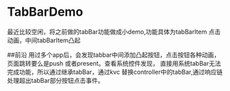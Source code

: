 # TabBarDemo
最近比较空闲，将之前做的tabBar功能做成小demo,功能具体为tabBarItem 点击动画，中间tabBarItem凸起

##前沿
用过多个app后，会发现tabbar中间添加凸起按钮，点击按钮各种动画，页面跳转要么是push 或者present。查看系统控件发现，
直接用系统tabBar无法完成功能，所以通过继承tabBar，通过kvc 替换controller中的tabBar,通过响应链处理超出tabBar部分按钮点击事件。





